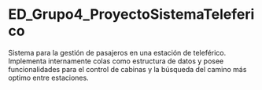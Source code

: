 # ED_Grupo4_ProyectoSistemaTeleferico
Sistema para la gestión de pasajeros en una estación de teleférico. Implementa internamente colas como estructura de datos y posee funcionalidades para el control de cabinas y la búsqueda del camino más optimo entre estaciones.
